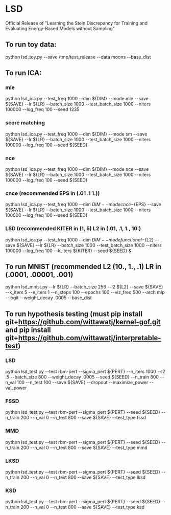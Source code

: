 # LSD
Official Release of "Learning the Stein Discrepancy for Training and Evaluating Energy-Based Models without Sampling"

## To run toy data:
python lsd_toy.py --save /tmp/test_release --data moons --base_dist

## To run ICA:
### mle
python lsd_ica.py --test_freq 1000 --dim ${DIM} --mode mle --save ${SAVE} --lr ${LR} --batch_size 1000 --test_batch_size 1000 --niters 100000 --log_freq 100 --seed 1235
### score matching
python lsd_ica.py --test_freq 1000 --dim ${DIM} --mode sm --save ${SAVE} --lr ${LR} --batch_size 1000 --test_batch_size 1000 --niters 100000 --log_freq 100 --seed ${SEED}
### nce
python lsd_ica.py --test_freq 1000 --dim ${DIM} --mode nce --save ${SAVE} --lr ${LR} --batch_size 1000 --test_batch_size 1000 --niters 100000 --log_freq 100 --seed ${SEED}
### cnce (recommended EPS in (.01 .1 1.))
python lsd_ica.py --test_freq 1000 --dim ${DIM} --mode cnce-${EPS} --save ${SAVE} --lr ${LR} --batch_size 1000 --test_batch_size 1000 --niters 100000 --log_freq 100 --seed ${SEED} 
### LSD (recommended KITER in (1, 5) L2 in (.01, .1, 1., 10.)
python lsd_ica.py --test_freq 1000 --dim ${DIM} --mode functional-${L2} --save ${SAVE} --lr ${LR} --batch_size 1000 --test_batch_size 1000 --niters 100000 --log_freq 100 --k_iters ${KITER} --seed ${SEED} &


## To run MNIST (recommended L2 (10., 1., .1) LR in (.0001, .00001, .001)
python lsd_mnist.py --lr ${LR} --batch_size 256 --l2 ${L2} --save ${SAVE} --k_iters 5 --e_iters 1 --n_steps 100 --epochs 100 --viz_freq 500 --arch mlp --logit --weight_decay .0005 --base_dist

## To run hypothesis testing (must pip install git+https://github.com/wittawatj/kernel-gof.git and pip install git+https://github.com/wittawatj/interpretable-test)
### LSD
python lsd_test.py --test rbm-pert --sigma_pert ${PERT} --n_iters 1000 --l2 .5 --batch_size 800 --weight_decay .0005 --seed ${SEED} --n_train 800 --n_val 100 --n_test 100 --save ${SAVE} --dropout --maximize_power --val_power
### FSSD
python lsd_test.py --test rbm-pert --sigma_pert ${PERT} --seed ${SEED} --n_train 200 --n_val 0 --n_test 800 --save ${SAVE} --test_type fssd
### MMD
python lsd_test.py --test rbm-pert --sigma_pert ${PERT} --seed ${SEED} --n_train 200 --n_val 0 --n_test 800 --save ${SAVE} --test_type mmd
### LKSD
python lsd_test.py --test rbm-pert --sigma_pert ${PERT} --seed ${SEED} --n_train 200 --n_val 0 --n_test 800 --save ${SAVE} --test_type lksd
### KSD
python lsd_test.py --test rbm-pert --sigma_pert ${PERT} --seed ${SEED} --n_train 200 --n_val 0 --n_test 800 --save ${SAVE} --test_type ksd
